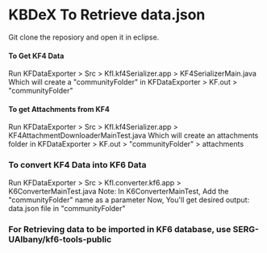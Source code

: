 KBDeX To Retrieve data.json
=====
Git clone the reposiory and open it in eclipse.

#### To Get KF4 Data
Run KFDataExporter > Src > Kfl.kf4Serializer.app > KF4SerializerMain.java
Which will create a "communityFolder" in KFDataExporter > KF.out > "communityFolder"

#### To get Attachments from KF4
Run KFDataExporter > Src > Kfl.kf4Serializer.app > KF4AttachmentDownloaderMainTest.java
Which will create an attachments folder in KFDataExporter > KF.out > "communityFolder" > attachments

### To convert KF4 Data into KF6 Data
Run KFDataExporter > Src > Kfl.converter.kf6.app > K6ConverterMainTest.java
Note: In K6ConverterMainTest, Add the "communityFolder" name as a parameter
Now, You'll get desired output: data.json file in "communityFolder" 

### For Retrieving data to be imported in KF6 database, use SERG-UAlbany/kf6-tools-public
